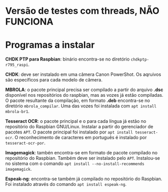 # Versão de testes com threads, NÃO FUNCIONA

# Programas a instalar
**CHDK PTP para Raspbian**: binário encontra-se no diretório `chdkptp-r795_raspi`.

**CHDK**: deve ser instalado em uma câmera Canon PowerShot. Os aqruivos são
específicos para cada modelo de câmera.

**MBROLA**: o pacote principal precisa ser compilado a partir do arquivo **.dsc**
disponível nos repositórios do raspbian, mas as vozes já estão compiladas. O
pacote resultante da compilação, em formato **.deb** encontra-se no diretório
`mbrola_compilar`. Uma das vozes foi instalada com `apt install mbrola-br1`.

**Tesseract OCR**: o pacote principal e o para cada língua já estão no repositório
do Raspbian GNU/Linux. Instalar a partir do gerenciador de pacotes `APT`. O
pacote principal foi instalado por `apt install tesseract-ocr`. O reconhecimento
de caracteres em português é instalado por `tesseract-ocr-por`.

**Imagemagick**: tambén encontra-se em formato de pacote compilado no 
repositório do Raspbian. Também deve ser instalado pelo `APT`. Instalou-se no
sistema com o comando `apt install --no-install-recommends imagemagick`.

**Espeak-ng**: encontra-se também já compilado no repositório do Raspbian.
Foi instalado através do comando `apt install espeak-ng`.
